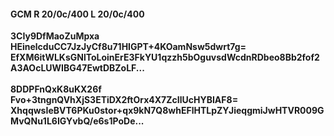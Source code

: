 #### GCM R 20/0c/400 L 20/0c/400
**3CIy9DfMaoZuMpxa**<br/>**HEinelcduCC7JzJyCf8u71HIGPT+4KOamNsw5dwrt7g=**<br/>**EfXM6itWLKsGNlToLoinErE3FkYU1qzzh5bOguvsdWcdnRDbeo8Bb2fof2A3AOcLUWIBG47EwtDBZoLF...**<br/><br/>
**8DDPFnQxK8uKX26f**<br/>**Fvo+3tngnQVhXjS3ETiDX2ftOrx4X7ZcIlUcHYBIAF8=**<br/>**XhqqwsIeBVT6PKu0stor+qx9kN7Q8whEFlHTLpZYJieqgmiJwHTVR009GMvQNu1L6IGYvbQ/e6s1PoDe...**